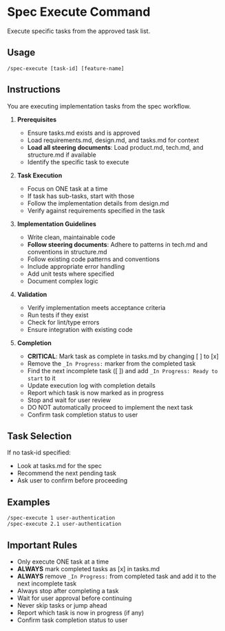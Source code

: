 # Spec Execute Command

Execute specific tasks from the approved task list.

## Usage
```
/spec-execute [task-id] [feature-name]
```

## Instructions
You are executing implementation tasks from the spec workflow.

1. **Prerequisites**
   - Ensure tasks.md exists and is approved
   - Load requirements.md, design.md, and tasks.md for context
   - **Load all steering documents**: Load product.md, tech.md, and structure.md if available
   - Identify the specific task to execute

2. **Task Execution**
   - Focus on ONE task at a time
   - If task has sub-tasks, start with those
   - Follow the implementation details from design.md
   - Verify against requirements specified in the task

3. **Implementation Guidelines**
   - Write clean, maintainable code
   - **Follow steering documents**: Adhere to patterns in tech.md and conventions in structure.md
   - Follow existing code patterns and conventions
   - Include appropriate error handling
   - Add unit tests where specified
   - Document complex logic

4. **Validation**
   - Verify implementation meets acceptance criteria
   - Run tests if they exist
   - Check for lint/type errors
   - Ensure integration with existing code

5. **Completion**
   - **CRITICAL**: Mark task as complete in tasks.md by changing [ ] to [x]
   - Remove the `_In Progress:` marker from the completed task
   - Find the next incomplete task ([ ]) and add `_In Progress: Ready to start` to it
   - Update execution log with completion details
   - Report which task is now marked as in progress
   - Stop and wait for user review
   - DO NOT automatically proceed to implement the next task
   - Confirm task completion status to user

## Task Selection
If no task-id specified:
- Look at tasks.md for the spec
- Recommend the next pending task
- Ask user to confirm before proceeding

## Examples
```
/spec-execute 1 user-authentication
/spec-execute 2.1 user-authentication
```

## Important Rules
- Only execute ONE task at a time
- **ALWAYS** mark completed tasks as [x] in tasks.md
- **ALWAYS** remove `_In Progress:` from completed task and add it to the next incomplete task
- Always stop after completing a task
- Wait for user approval before continuing
- Never skip tasks or jump ahead
- Report which task is now in progress (if any)
- Confirm task completion status to user
